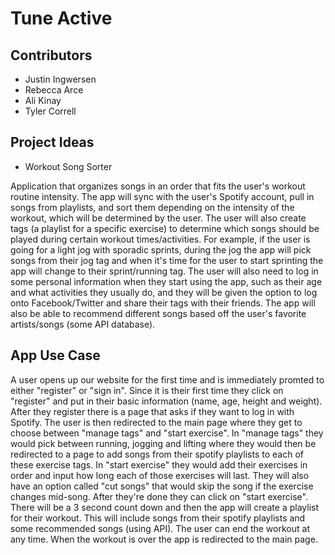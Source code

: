 # Tune Active

## Contributors
* Justin Ingwersen
* Rebecca Arce
* Ali Kinay
* Tyler Correll

## Project Ideas

* Workout Song Sorter

Application that organizes songs in an order that fits the user's workout routine intensity. The app will sync with the user's Spotify account, pull in songs from playlists, and sort them depending on the intensity of the workout, which will be determined by the user. The user will also create tags (a playlist for a specific exercise) to determine which songs should be played during certain workout times/activities. For example, if the user is going for a light jog with sporadic sprints, during the jog the app will pick songs from their jog tag and when it's time for the user to start sprinting the app will change to their sprint/running tag. 
The user will also need to log in some personal information when they start using the app, such as their age and what activities they usually do, and they will be given the option to log onto Facebook/Twitter and share their tags with their friends. 
The app will also be able to recommend different songs based off the user's favorite artists/songs (some API database).


## App Use Case

A user opens up our website for the first time and is immediately promted to either "register" or "sign in". Since it is their first time they click on "register" and put in their basic information (name, age, height and weight). After they register there is a page that asks if they want to log in with Spotify. The user is then redirected to the main page where they get to choose between "manage tags" and "start exercise". 
In "manage tags" they would pick between running, jogging and lifting where they would then be redirected to a page to add songs from their spotify playlists to each of these exercise tags.
In "start exercise" they would add their exercises in order and input how long each of those exercises will last. They will also have an option called "cut songs" that would skip the song if the exercise changes mid-song. After they're done they can click on "start exercise". There will be a 3 second count down and then the app will create a playlist for their workout. This will include songs from their spotify playlists and some recommended songs (using API).
The user can end the workout at any time. When the workout is over the app is redirected to the main page.


